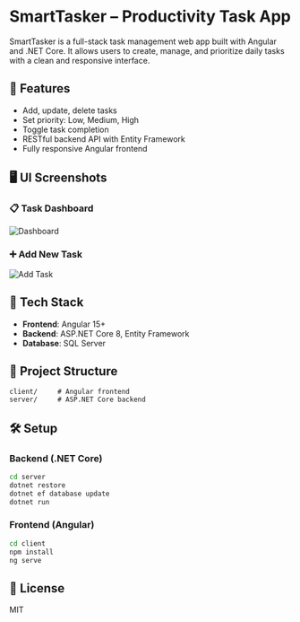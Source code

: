 # SmartTasker – Productivity Task App

SmartTasker is a full-stack task management web app built with Angular and .NET Core. It allows users to create, manage, and prioritize daily tasks with a clean and responsive interface.

## 🚀 Features
- Add, update, delete tasks
- Set priority: Low, Medium, High
- Toggle task completion
- RESTful backend API with Entity Framework
- Fully responsive Angular frontend

## 🖥️ UI Screenshots

### 📋 Task Dashboard
![Dashboard](./screenshots/dashboard.png)

### ➕ Add New Task
![Add Task](./screenshots/add-task.png)

## 🧱 Tech Stack
- **Frontend**: Angular 15+
- **Backend**: ASP.NET Core 8, Entity Framework
- **Database**: SQL Server

## 📂 Project Structure
```
client/     # Angular frontend
server/     # ASP.NET Core backend
```

## 🛠️ Setup

### Backend (.NET Core)
```bash
cd server
dotnet restore
dotnet ef database update
dotnet run
```

### Frontend (Angular)
```bash
cd client
npm install
ng serve
```

## 📄 License
MIT
